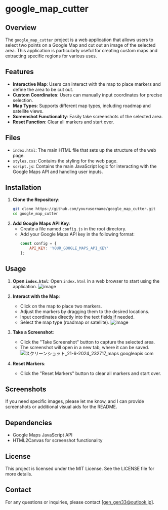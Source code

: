 # google_map_cutter

## Overview
The `google_map_cutter` project is a web application that allows users to select two points on a Google Map and cut out an image of the selected area. This application is particularly useful for creating custom maps and extracting specific regions for various uses.

## Features
- **Interactive Map**: Users can interact with the map to place markers and define the area to be cut out.
- **Custom Coordinates**: Users can manually input coordinates for precise selection.
- **Map Types**: Supports different map types, including roadmap and satellite views.
- **Screenshot Functionality**: Easily take screenshots of the selected area.
- **Reset Function**: Clear all markers and start over.

## Files
- `index.html`: The main HTML file that sets up the structure of the web page.
- `styles.css`: Contains the styling for the web page.
- `script.js`: Contains the main JavaScript logic for interacting with the Google Maps API and handling user inputs.

## Installation
1. **Clone the Repository**:
   ```bash
   git clone https://github.com/yourusername/google_map_cutter.git
   cd google_map_cutter
   ```
2. **Add Google Maps API Key**:
   - Create a file named `config.js` in the root directory.
   - Add your Google Maps API key in the following format:
     ```javascript
     const config = {
         API_KEY: 'YOUR_GOOGLE_MAPS_API_KEY'
     };
     ```

## Usage
1. **Open `index.html`**:
   Open `index.html` in a web browser to start using the application.
   ![image](https://github.com/gen-gen33/google_map_cutter/assets/151072146/a9d75608-1c38-42b1-9179-0244507b7b8c)

3. **Interact with the Map**:
   - Click on the map to place two markers.
   - Adjust the markers by dragging them to the desired locations.
   - Input coordinates directly into the text fields if needed.
   - Select the map type (roadmap or satellite).
   ![image](https://github.com/gen-gen33/google_map_cutter/assets/151072146/15b17032-f9d5-4ebe-8f88-b4450e0c0b7e)

4. **Take a Screenshot**:
   - Click the "Take Screenshot" button to capture the selected area.
   - The screenshot will open in a new tab, where it can be saved.
   ![スクリーンショット_21-6-2024_232717_maps googleapis com](https://github.com/gen-gen33/google_map_cutter/assets/151072146/4ae3afa5-a778-49a1-a20e-75d1e0fa8476)

5. **Reset Markers**:
   - Click the "Reset Markers" button to clear all markers and start over.

## Screenshots
If you need specific images, please let me know, and I can provide screenshots or additional visual aids for the README.

## Dependencies
- Google Maps JavaScript API
- HTML2Canvas for screenshot functionality

## License
This project is licensed under the MIT License. See the LICENSE file for more details.

## Contact
For any questions or inquiries, please contact [gen_gen33@outlook.jp].

